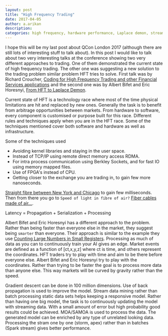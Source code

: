 ```yaml
---
layout: post
title: "High Frequency Trading"
date: 2017-04-05
author: a.arikan
description: 
categories: high frequency, hardware performance, Laplace demon, stream data mining, machine learning, AI, moa, apache samoa
---
```


I hope this will be my last post about QCon London 2017 (although there are still lots of interesting stuff to talk about). In this post I would like to talk about two very interesting talks at the conference showing two very different approaches to trading. One of them demonstrated the current state of high frequency trading. The other one was suggesting a new solution to the trading problem similar problem HFT tries to solve. First talk was by Richard Croucher, [Coding for High Frequency Trading and other Financial Services applications](https://qconlondon.com/london-2017/presentation/coding-for-high-frequency-trading) and the second one was by Albert Bifet and Eric Horesnyi, [From HFT to Laplace Demon](https://qconlondon.com/london-2017/presentation/hft-laplace-demon). 

Current state of HFT is a technology race where most of the time physical limitations are hit and replaced by new ones. Generally the task is to benefit from arbitrage opportunities between markets. From hardware to software, every component is customised or purpose built for this race. Different rules and techniques apply when you are in the HFT race. Some of the techniques mentioned cover both software and hardware as well as infrastructure. 

Some of the techniques used
* Avoiding kernel libraries and staying in the user space. 
* Instead of TCP/IP using remote direct memory access RDMA. 
* For intra process communication using Berkley Sockets, and for fast IO using memory mapped files. 
* Use of FPGA's instead of CPU. 
* Getting closer to the exchange you are trading in, to gain few more nanoseconds.

[Straight fibre between New York and Chicago](http://www.zerohedge.com/news/chicago-new-york-and-back-85-milliseconds) to gain few milliseconds. Then from there you go to `Speed of light in fibre of air?` [Fiber cables made of air...](https://arstechnica.com/information-technology/2013/03/fiber-cables-made-of-air-move-data-at-99-7-percent-the-speed-of-light/).

Latency = Propagation + Serialization + Processing

Albert Bifet and Eric Horesnyi has a different approach to the problem. Rather than being faster than everyone else in the market, they suggest being `smarter` than everyone. Their approach is similar to the example they use
[Counting Large Numbers in Small Registers](2017-03-10-counting-large-numbers.md). Processing as much of data as you can to continuously train your AI gives an edge. Market events are defined as a function of [ct,x,y,z] where ct is time, and others represent the coordinates. HFT traders try to play with time and aim to be there before everyone else. Albert Bifet and Eric Horesnyi try to play with the coordinates. Rather than trying to be faster the goal is to process more data than anyone else. This way markets will be curved by gravity rather than the speed. 

Gradient descent can be done in 100 million dimensions. Use of back propagation is used to improve the model. Stream data mining rather than batch processing static data sets helps keeping a responsive model. Rather than having one big model, the task is to continuously updating the model with streaming data. With a small amount of error but high probability good results could be achieved. MOA/SAMOA is used to process the data. The generated model can be enriched by any type of unrelated looking data. Processing the stram one by one (storm, apex) rather than in batches (Spark stream) gives better performance.


<!--
Instead of trying get in front of everyone else in the muscle race 
Albert Bifet and Eric Horesnyi suggest a different approach by using kind of approximations and rather than trying to process whole stream of data. 
They define market events as a function of [ct,x,y,z] in a three dimensional space. 

Rather than trying to be faster you can try to go infront of the race by playing with other parameters of the function. Get more data than anybody else. 

--spark streaming processes batches 1s latency
--other one processes one by one, latency is around milliseconds

FPGA's, RDMA instead of 

Straight fiber between NY and Chicago to cut few milliseconds
Then you go to speed of light in fiber or speed of light in air?
10y ago, like formula, exclusive Race

Latency = Propagation + Serialization + Processing

Big data stream processing using AI/machine learning. This can be done really in a very large scale moa/samoa can be used. The data can also be enriched with unrelated looking but important data. 

Gradient descent: can be done in 100 million features
Back propagation: Get the prediction from the NN and back propagate the error to neural network to improve the weights and predictions.

Overfitting? How do you switch from bullish to bearish market?

Batch setting: standard approach where data is static

Train the model continuously update the model as the data arrives. The model should be super fast rather than being very precise (see Counting large numbers). 

Customize everything to death. Prevent kernel libraries, stay in user space. TCP/IP is not fast enough use Remote Direct Memory Access, Berkley Sockets and Memory Mapped Files
Custom fibre, even micro waves are considered for super-fast transfer rates
Getting closer to the exchanges to gain few nano seconds
Hardware limitations use FPGA's -->
